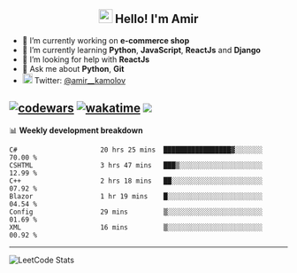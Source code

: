 <h2 align="center"><img src="https://media.giphy.com/media/hvRJCLFzcasrR4ia7z/giphy.gif" width="25px"> Hello! I'm Amir</h2>

- 🔭 I’m currently working on **e-commerce shop**
- 🌱 I’m currently learning **Python**, **JavaScript**, **ReactJs** and **Django**
- 🤔 I’m looking for help with **ReactJs**
- 💬 Ask me about **Python**, **Git**
- <img alt="Amir Kamolov | Twitter" width="18px" src="https://raw.githubusercontent.com/peterthehan/peterthehan/master/assets/twitter.svg" /> Twitter: [@amir__kamolov ](https://twitter.com/amir__kamolov)

[![codewars](https://www.codewars.com/users/Kamolov%20Amir/badges/micro)](https://www.codewars.com/users/Kamolov%20Amir)
[![wakatime](https://wakatime.com/badge/user/12da36de-2fca-4ef2-bb44-ec10c4750b61.svg)](https://wakatime.com/@12da36de-2fca-4ef2-bb44-ec10c4750b61)
![](https://komarev.com/ghpvc/?username=Amir0715&style=flat-square)
---

📊 **Weekly development breakdown**
<!--START_SECTION:waka-->

```text
C#                     20 hrs 25 mins  █████████████████▓░░░░░░░   70.00 %
CSHTML                 3 hrs 47 mins   ███▒░░░░░░░░░░░░░░░░░░░░░   12.99 %
C++                    2 hrs 18 mins   ██░░░░░░░░░░░░░░░░░░░░░░░   07.92 %
Blazor                 1 hr 19 mins    █░░░░░░░░░░░░░░░░░░░░░░░░   04.54 %
Config                 29 mins         ▒░░░░░░░░░░░░░░░░░░░░░░░░   01.69 %
XML                    16 mins         ▒░░░░░░░░░░░░░░░░░░░░░░░░   00.92 %
```

<!--END_SECTION:waka-->

---

![LeetCode Stats](https://leetcard.jacoblin.cool/Amir0715?theme=dark&font=Noto%20Sans%20Mono&ext=heatmap)
